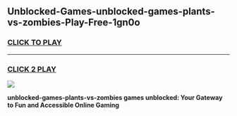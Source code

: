 
## Unblocked-Games-unblocked-games-plants-vs-zombies-Play-Free-1gn0o
<h3>
<a href="https://premium76.site?title=unblocked-games-plants-vs-zombies&ref=19M">CLICK TO PLAY</a></h3>
<hr>

<h3>
<a href="https://premium76.site?title=unblocked-games-plants-vs-zombies&ref=19M">CLICK 2 PLAY</a>
  
</h3>

<a href="https://premium76.site?title=unblocked-games-plants-vs-zombies&ref=19M"><img src="https://clearcache.store/games.png"></a>


**unblocked-games-plants-vs-zombies games unblocked: Your Gateway to Fun and Accessible Online Gaming**
